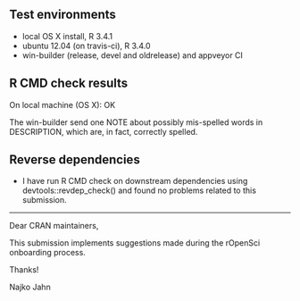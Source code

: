 
## Test environments

* local OS X install, R 3.4.1
* ubuntu 12.04 (on travis-ci), R 3.4.0
* win-builder (release, devel and oldrelease) and appveyor CI

## R CMD check results

On local machine (OS X): OK

The win-builder send one NOTE about possibly mis-spelled words in DESCRIPTION,
which are, in fact, correctly spelled.

## Reverse dependencies

* I have run R CMD check on downstream dependencies using devtools::revdep_check()
and found no problems related to this submission.

---

Dear CRAN maintainers, 

This submission implements suggestions made during the rOpenSci onboarding process. 

Thanks!

Najko Jahn
